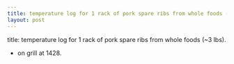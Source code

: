 ```yaml
---
title: temperature log for 1 rack of pork spare ribs from whole foods (~3 lbs).
layout: post
---
```


title: temperature log for 1 rack of pork spare ribs from whole foods (~3 lbs).

* on grill at 1428.
